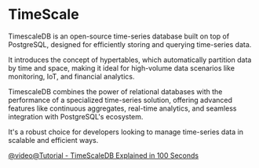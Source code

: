 # TimeScale

TimescaleDB is an open-source time-series database built on top of PostgreSQL, designed for efficiently storing and querying time-series data. 

It introduces the concept of hypertables, which automatically partition data by time and space, making it ideal for high-volume data scenarios like monitoring, IoT, and financial analytics. 

TimescaleDB combines the power of relational databases with the performance of a specialized time-series solution, offering advanced features like continuous aggregates, real-time analytics, and seamless integration with PostgreSQL's ecosystem.

It's a robust choice for developers looking to manage time-series data in scalable and efficient ways.

[@video@Tutorial - TimeScaleDB Explained in 100 Seconds](https://www.youtube.com/watch?v=69Tzh_0lHJ8)